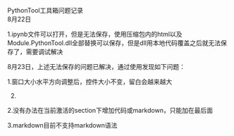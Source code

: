 PythonTool工具箱问题记录  
8月22日

1.ipynb文件可以打开，但是无法保存，使用压缩包内的html以及Module.PythonTool.dll全部替换可以保存，但是dll用本地代码覆盖之后就无法保存了，需要调试解决

8月23日，上述无法保存的问题已解决，通过使用发现如下问题：

1.窗口大小水平方向调整后，控件大小不变，留白会越来越大

2.

2.没有办法在当前激活的section下增加代码或markdown，只能加在最后面

3.markdown目前不支持markdown语法

